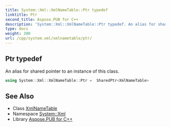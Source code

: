 ```yaml
---
title: System::Xml::XmlNameTable::Ptr typedef
linktitle: Ptr
second_title: Aspose.PUB for C++
description: 'System::Xml::XmlNameTable::Ptr typedef. An alias for shared pointer to an instance of this class in C++.'
type: docs
weight: 300
url: /cpp/system.xml/xmlnametable/ptr/
---
```

## Ptr typedef


An alias for shared pointer to an instance of this class.

```cpp
using System::Xml::XmlNameTable::Ptr =  SharedPtr<XmlNameTable>
```

## See Also

* Class [XmlNameTable](../)
* Namespace [System::Xml](../../)
* Library [Aspose.PUB for C++](../../../)
